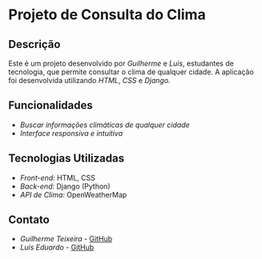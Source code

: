 # Projeto de Consulta do Clima

## Descrição

Este é um projeto desenvolvido por *Guilherme* e *Luis*, estudantes de tecnologia, que permite consultar o clima de qualquer cidade. A aplicação foi desenvolvida utilizando *HTML*, *CSS* e *Django*.

## Funcionalidades

- *Buscar informações climáticas de qualquer cidade*
- *Interface responsiva e intuitiva*

## Tecnologias Utilizadas

- *Front-end:* HTML, CSS
- *Back-end:* Django (Python)
- *API de Clima:* OpenWeatherMap

## Contato

- *Guilherme Teixeira* - [GitHub](https://github.com/divinex10)
- *Luis Eduardo* - [GitHub](https://github.com/luisbragac)